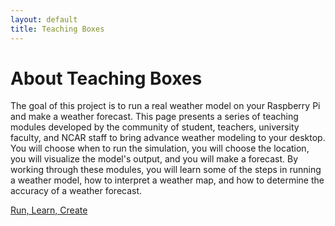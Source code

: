 ```yaml
---
layout: default
title: Teaching Boxes
---
```


# About Teaching Boxes
The goal of this project is to run a real weather model on your Raspberry Pi and make a weather forecast. This page presents a series of teaching modules developed by the community of student, teachers, university faculty, and NCAR staff to bring advance weather modeling to your desktop. You will choose when to run the simulation, you will choose the location, you will visualize the model's output, and you will make a forecast. By working through these modules, you will learn some of the steps in running a weather model, how to interpret a weather map, and how to determine the accuracy of a weather forecast.

[Run, Learn, Create](https://github.com/NCAR/piwrf-teachingbox/blob/gh-pages/pages/TeachingBox_slide1.png "Run, Play, Create")
